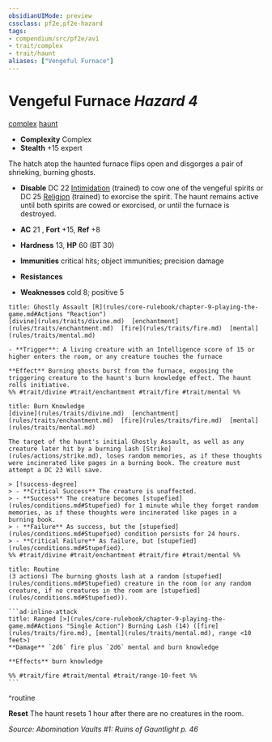 ```yaml
---
obsidianUIMode: preview
cssclass: pf2e,pf2e-hazard
tags:
- compendium/src/pf2e/av1
- trait/complex
- trait/haunt
aliases: ["Vengeful Furnace"]
---
```

# Vengeful Furnace *Hazard 4*  
[complex](rules/traits/complex.md)  [haunt](rules/traits/haunt.md)  

- **Complexity** Complex
- **Stealth** +15 expert  

The hatch atop the haunted furnace flips open and disgorges a pair of shrieking, burning ghosts.

- **Disable** DC 22 [Intimidation](compendium/skills.md#Intimidation) (trained) to cow one of the vengeful spirits or DC 25 [Religion](compendium/skills.md#Religion) (trained) to exorcise the spirit. The haunt remains active until both spirits are cowed or exorcised, or until the furnace is destroyed.  

- **AC** 21 , **Fort** +15, **Ref** +8
- **Hardness** 13, **HP** 60 (BT 30)
- **Immunities** critical hits; object immunities; precision damage
- **Resistances** 
- **Weaknesses** cold 8; positive 5
     
```ad-embed-ability
title: Ghostly Assault [R](rules/core-rulebook/chapter-9-playing-the-game.md#Actions "Reaction")
[divine](rules/traits/divine.md)  [enchantment](rules/traits/enchantment.md)  [fire](rules/traits/fire.md)  [mental](rules/traits/mental.md)  

- **Trigger**: A living creature with an Intelligence score of 15 or higher enters the room, or any creature touches the furnace

**Effect** Burning ghosts burst from the furnace, exposing the triggering creature to the haunt's burn knowledge effect. The haunt rolls initiative.  
%% #trait/divine #trait/enchantment #trait/fire #trait/mental %%
```
```ad-embed-ability
title: Burn Knowledge
[divine](rules/traits/divine.md)  [enchantment](rules/traits/enchantment.md)  [fire](rules/traits/fire.md)  [mental](rules/traits/mental.md)  

The target of the haunt's initial Ghostly Assault, as well as any creature later hit by a burning lash [Strike](rules/actions/strike.md), loses random memories, as if these thoughts were incinerated like pages in a burning book. The creature must attempt a DC 23 Will save.

> [!success-degree] 
> - **Critical Success** The creature is unaffected.
> - **Success** The creature becomes [stupefied](rules/conditions.md#Stupefied) for 1 minute while they forget random memories, as if these thoughts were incinerated like pages in a burning book.
> - **Failure** As success, but the [stupefied](rules/conditions.md#Stupefied) condition persists for 24 hours.
> - **Critical Failure** As failure, but [stupefied](rules/conditions.md#Stupefied).  
%% #trait/divine #trait/enchantment #trait/fire #trait/mental %%
```

````ad-pf2-summary
title: Routine
(3 actions) The burning ghosts lash at a random [stupefied](rules/conditions.md#Stupefied) creature in the room (or any random creature, if no creatures in the room are [stupefied](rules/conditions.md#Stupefied)).

```ad-inline-attack
title: Ranged [>](rules/core-rulebook/chapter-9-playing-the-game.md#Actions "Single Action") Burning Lash (14) ([fire](rules/traits/fire.md), [mental](rules/traits/mental.md), range <10 feet>)
**Damage** `2d6` fire plus `2d6` mental and burn knowledge 
 
**Effects** burn knowledge

%% #trait/fire #trait/mental #trait/range-10-feet %%
```
````
^routine

**Reset** The haunt resets 1 hour after there are no creatures in the room.  

*Source: Abomination Vaults #1: Ruins of Gauntlight p. 46*